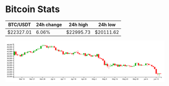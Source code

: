 # Bitcoin Stats

BTC/USDT|24h change|24h high|24h low|
|---|---|---|---|
|$22327.01|6.06%|$22995.73|$20111.62|

<img src="./chart.svg">

